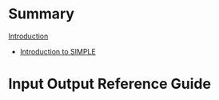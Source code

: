 # Summary

[Introduction](./introduction.md)

- [Introduction to SIMPLE](./simple_intro.md)

# Input Output Reference Guide


